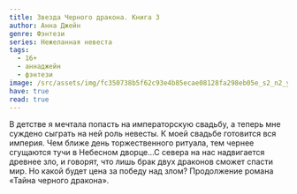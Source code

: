 ```yaml
---
title: Звезда Черного дракона. Книга 3
author: Анна Джейн
genre: Фэнтези
series: Нежеланная невеста
tags:
  - 16+
  - аннаджейн
  - фэнтези
image: /src/assets/img/fc350738b5f62c93e4b85ecae08128fa298eb05e_s2_n2_y1.jpg
have: true
read: true
---
```

В детстве я мечтала попасть на императорскую свадьбу, а теперь мне суждено сыграть на ней роль невесты. К моей свадьбе готовится вся империя. Чем ближе день торжественного ритуала, тем чернее сгущаются тучи в Небесном дворце…С севера на нас надвигается древнее зло, и говорят, что лишь брак двух драконов сможет спасти мир. Но какой будет цена за победу над злом? Продолжение романа «Тайна черного дракона».
